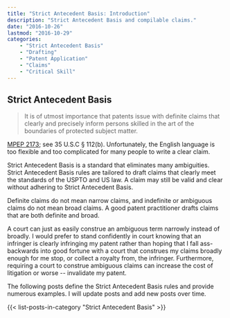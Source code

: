 ```yaml
---
title: "Strict Antecedent Basis: Introduction"
description: "Strict Antecedent Basis and compilable claims."
date: "2016-10-26"
lastmod: "2016-10-29"
categories: 
    - "Strict Antecedent Basis"
    - "Drafting"
    - "Patent Application"
    - "Claims"
    - "Critical Skill"
---
```


## Strict Antecedent Basis

> It is of utmost importance that patents issue with definite claims that clearly and precisely inform persons skilled in the art of the boundaries of protected subject matter.

[MPEP 2173](https://www.uspto.gov/web/offices/pac/mpep/s2173.html); see 35 U.S.C § 112(b). Unfortunately, the English language is too flexible and too complicated for many people to write a clear claim.

Strict Antecedent Basis is a standard that eliminates many ambiguities. Strict Antecedent Basis rules are tailored to draft claims that clearly meet the standards of the USPTO and US law. A claim may still be valid and clear without adhering to Strict Antecedent Basis.

Definite claims do not mean narrow claims, and indefinite or ambiguous claims do not mean broad claims. A good patent practitioner drafts claims that are both definite and broad. 

A court can just as easily construe an ambiguous term narrowly instead of broadly. I would prefer to stand confidently in court knowing that an infringer is clearly infringing my patent rather than hoping that I fall ass-backwards into good fortune with a court that construes my claims broadly enough for me stop, or collect a royalty from, the infringer. Furthermore, requiring a court to construe ambiguous claims can increase the cost of litigation or worse -- invalidate my patent.

The following posts define the Strict Antecedent Basis rules and provide numerous examples. I will update posts and add new posts over time.

{{< list-posts-in-category "Strict Antecedent Basis" >}}
